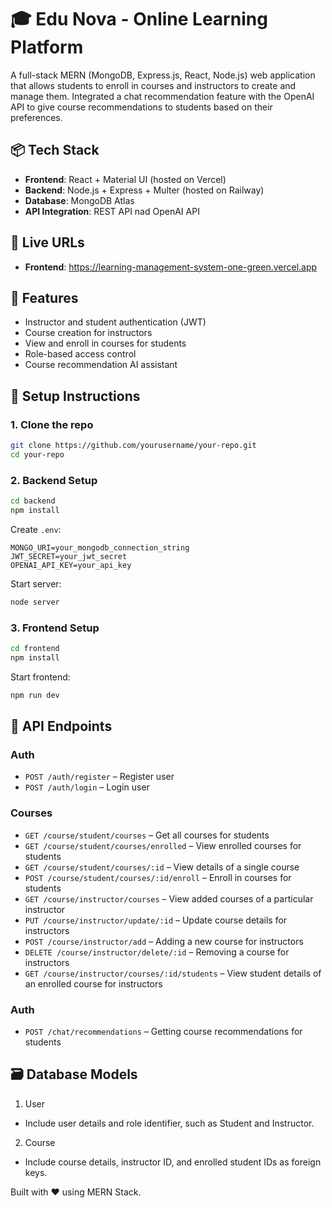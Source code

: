 # 🎓 Edu Nova - Online Learning Platform

A full-stack MERN (MongoDB, Express.js, React, Node.js) web application that allows students to enroll in courses and instructors to create and manage them. Integrated a chat recommendation feature with the OpenAI API to give course recommendations to students based on their preferences.

## 📦 Tech Stack

- **Frontend**: React + Material UI (hosted on Vercel)
- **Backend**: Node.js + Express + Multer (hosted on Railway)
- **Database**: MongoDB Atlas
- **API Integration**: REST API nad OpenAI API

## 🚀 Live URLs

- **Frontend**: https://learning-management-system-one-green.vercel.app 

## 🧩 Features

- Instructor and student authentication (JWT)
- Course creation for instructors
- View and enroll in courses for students
- Role-based access control
- Course recommendation AI assistant

## 🔧 Setup Instructions

### 1. Clone the repo

```bash
git clone https://github.com/yourusername/your-repo.git
cd your-repo
```

### 2. Backend Setup

```bash
cd backend
npm install
```

Create `.env`:

```
MONGO_URI=your_mongodb_connection_string
JWT_SECRET=your_jwt_secret
OPENAI_API_KEY=your_api_key
```

Start server:

```bash
node server
```

### 3. Frontend Setup

```bash
cd frontend
npm install
```

Start frontend:

```bash
npm run dev
```


## 🔌 API Endpoints

### Auth

- `POST /auth/register` – Register user
- `POST /auth/login` – Login user

### Courses

- `GET /course/student/courses` – Get all courses for students
- `GET /course/student/courses/enrolled` – View enrolled courses for students
- `GET /course/student/courses/:id` – View details of a single course
- `POST /course/student/courses/:id/enroll` – Enroll in courses for students
- `GET /course/instructor/courses` – View added courses of a particular instructor
- `PUT /course/instructor/update/:id` – Update course details for instructors
- `POST /course/instructor/add` – Adding a new course for instructors
- `DELETE /course/instructor/delete/:id` – Removing a course for instructors
- `GET /course/instructor/courses/:id/students` – View student details of an enrolled course for instructors

### Auth

- `POST /chat/recommendations` – Getting course recommendations for students

## 🗃 Database Models

1. User
  - Include user details and role identifier, such as Student and Instructor.

2. Course
  - Include course details, instructor ID, and enrolled student IDs as foreign keys.



Built with ❤️ using MERN Stack.
